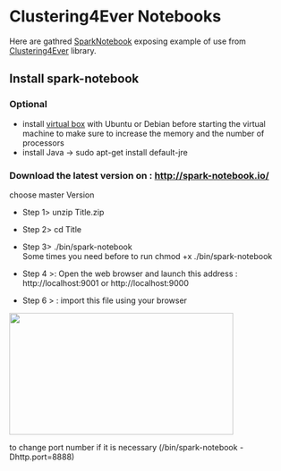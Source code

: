 # Clustering4Ever Notebooks

Here are gathred [SparkNotebook](https://github.com/spark-notebook/spark-notebook) exposing example of use from [Clustering4Ever](https://github.com/Clustering4Ever/Clustering4Ever) library.

## Install spark-notebook
### Optional 
* install  [virtual box](https://www.virtualbox.org/) with Ubuntu or Debian
before starting the virtual machine to make sure to increase the memory and the number of processors
* install Java  -> sudo apt-get install default-jre

### Download the latest version on : http://spark-notebook.io/
choose master Version 
* Step 1> unzip Title.zip
* Step 2> cd Title
* Step 3> ./bin/spark-notebook    
  Some times you need before to run chmod +x ./bin/spark-notebook

* Step 4 >: Open the web browser and launch this address : http://localhost:9001
  or
  http://localhost:9000
  
* Step 6 > : import this file using your browser 
<img src="https://sites.google.com/site/lebbah/aims-program/openspark.png" width="400" height="218" border="0">

to change port number if it is necessary
(/bin/spark-notebook -Dhttp.port=8888)
